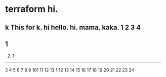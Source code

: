 # terraform hi.
k This for k.
hi hello.
hi.
mama.
kaka.
1
2
3
4
-----
1
-----
2. 1
-----
3
4
5
6
7
8
9
101
11
12
13
1
12
13
14
15
16
17
18
19
20
21
22
23
24
